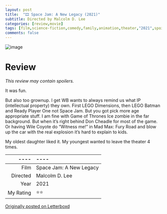 ```yaml
---
layout: post
title:  "🎞️ Space Jam: A New Legacy (2021)"
subtitle: Directed by Malcolm D. Lee
categories: [review,movie]
tags: [film,science-fiction,comedy,family,animation,theater,"2021",spoilers]
comments: false
---
```


![image](https://a.ltrbxd.com/resized/film-poster/3/1/4/8/8/3/314883-space-jam-a-new-legacy-0-230-0-345-crop.jpg?v=c640006c01)

# Review

_This review may contain spoilers._

It was fun.

But also too grownup. I get WB wants to always remind us what IP (intellectual property) they own. First LEGO Dimensions, then LEGO Batman and Ready Player One not Space Jam. But you got pick more age appropriate stuff. I am fine with Game of Thrones Ice zombie in the far background. But when it’s right behind Don  Cheadle for most of the game. Or having Wile Coyote do “Witness me!” in Mad Max: Fury Road and blow up the car with the real explosion it’s hard to explain to kids.

My oldest daughter liked it. My youngest wanted to leave the theater 4 times.

----|----
--: | :--
Film | Space Jam: A New Legacy
Directed | Malcolm D. Lee
Year | 2021
My Rating | ⭐⭐

[Originally posted on Letterboxd](https://letterboxd.com/nickbarrett/film/space-jam-a-new-legacy/)

